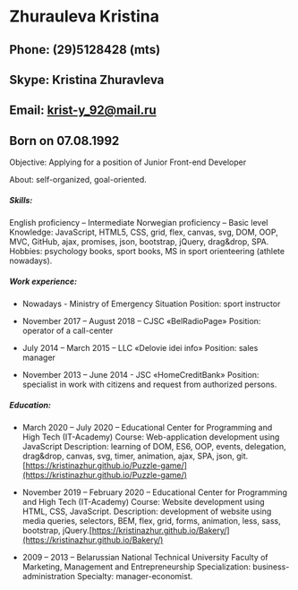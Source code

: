 # Zhurauleva Kristina

## Phone: (29)5128428 (mts)
## Skype: Kristina Zhuravleva
## Email: krist-y_92@mail.ru
## Born on 07.08.1992

Objective: Applying for a position of Junior Front-end Developer

About: self-organized, goal-oriented.

##### Skills:

English proficiency – Intermediate 
Norwegian proficiency – Basic level
Knowledge: JavaScript, HTML5, CSS, grid, flex, canvas, svg, DOM, ООP, MVC, GitHub, ajax, promises, json, bootstrap, jQuery, drag&drop, SPA.
Hobbies: psychology books, sport books, MS in sport orienteering (athlete nowadays).

##### Work experience:

* Nowadays - Ministry of Emergency Situation
Position: sport instructor

* November 2017 – August 2018 – CJSC «BelRadioPage»
Position: operator of a call-center 

* July 2014 – March 2015 – LLC «Delovie idei info»
Position: sales manager

* November 2013 – June 2014 - JSC «HomeCreditBank»
Position:  specialist in work with citizens and request from authorized persons.

##### Education: 

* March 2020 – July 2020 – Educational Center for Programming and High Tech (IT-Academy)
Course: Web-application development using JavaScript
Description: learning of DOM, ES6, ООP, events, delegation, drag&drop, canvas, svg, timer, animation, ajax, SPA, json, git.[https://kristinazhur.github.io/Puzzle-game/](https://kristinazhur.github.io/Puzzle-game/)

* November 2019 – February 2020 – Educational Center for Programming and High Tech (IT-Academy)
Course: Website development using HTML, CSS, JavaScript.
Description:  development of website using media queries, selectors, BEM, flex, grid, forms, animation, less, sass, bootstrap, jQuery.[https://kristinazhur.github.io/Bakery/](https://kristinazhur.github.io/Bakery/)

* 2009 – 2013 – Belarussian National Technical University 
Faculty of Marketing, Management and Entrepreneurship
Specialization: business-administration 
Specialty: manager-economist.



